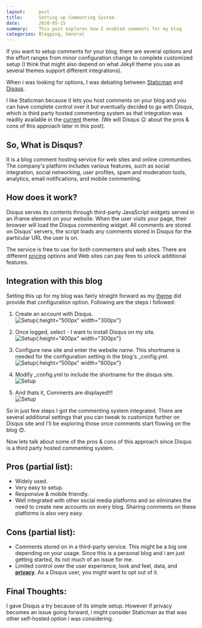 ```yaml
---
layout:     post
title:      Setting up Commenting System
date:       2020-05-15
summary:    This post explores how I enabled comments for my blog
categories: Blogging, General
---
```


If you want to setup comments for your blog, there are several options and the effort ranges from minor configuration change to complete customized setup (I think that might also depend on what Jekyll theme you use as several themes support different integrations). 

When i was looking for options, I was debating between [Staticman](https://staticman.net/) and [Disqus](https://disqus.com/).

I like Staticman because it lets you host comments on your blog and you can have complete control over it but eventually decided to go with Disqus, which is third party hosted commenting system as that integration was readily available in the [current](https://jekyll-themes.com/mixyll/) theme. (We will Disqus 😉 about the pros & cons of this approach later in this post).

## So, What is Disqus?

 It is a blog comment hosting service for web sites and online communities. The company's platform includes various features, such as social integration, social networking, user profiles, spam and moderation tools, analytics, email notifications, and mobile commenting. 

## How does it work?

Disqus serves its contents through third-party JavaScript widgets served in an iframe element on your website. When the user visits your page, their browser will load the Disqus commenting widget. All comments are stored on Disqus’ servers, the script loads any comments stored in Disqus for the particular URL the user is on.

The service is free to use for both commenters and web sites. There are different [pricing](https://disqus.com/pricing/) options and Web sites can pay fees to unlock additional features.

## Integration with this blog

Setting this up for my blog was fairly straight forward as my [theme](https://jekyll-themes.com/mixyll/) did provide that configuration option. Following are the steps i followed:

1. Create an account with Disqus.<br>
![Setup]({{site.url}}/images/disqus-account-creation.png){:height="500px" width="300px"}

2. Once logged, select - I want to install Disqus on my site. <br>
![Setup]({{site.url}}/images/disqus-account-setup.png){:height="400px" width="300px"}

3. Configure new site and enter the website name. This shortname is needed for the configuration setting in the blog's _config.yml. <br>
![Setup]({{site.url}}/images/disqus-website-setup.png){:height="500px" width="600px"}

4. Modify _config.yml to include the shortname for the disqus site. <br>
![Setup]({{site.url}}/images/disqus-config-setup.png)

5. And thats it, Comments are displayed!!! <br>
![Setup]({{site.url}}/images/disqus-comments-integrated.png)

So in just few steps I got the commenting system integrated. There are several additional settings that you can tweak to customize further on Disqus site and I'll be exploring those once comments start flowing on the blog 😊.

Now lets talk about some of the pros & cons of this approach since Disqus is a third party hosted commenting system.

## Pros (partial list):

- Widely used.
- Very easy to setup.
- Responsive  & mobile friendly.
- Well integrated with other social media platforms and so eliminates the need to create new accounts on every blog. Sharing comments on these platforms is also very easy.

## Cons (partial list):

- Comments stored on in a third-party service. This might be a big one depending on your usage. Since this is a personal blog and i am just getting started, its not much of an issue for me.
- Limited control over the user experience, look and feel, data, and <B>[privacy](https://disqus.com/data-sharing-settings/)</B>. As a Disqus user, you might want to opt out of it.

## Final Thoughts:

I gave Disqus a try because of its simple setup. However if privacy becomes an issue going forward, i might consider Staticman as that was other self-hosted option i was considering.